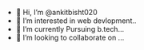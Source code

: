- 👋 Hi, I’m @ankitbisht020
- 👀 I’m interested in web devlopment..
- 🌱 I’m currently Pursuing b.tech...
- 💞️ I’m looking to collaborate on ...

<!---
ankitbisht020/ankitbisht020 is a ✨ special ✨ repository because its `README.md` (this file) appears on your GitHub profile.
You can click the Preview link to take a look at your changes.
--->

